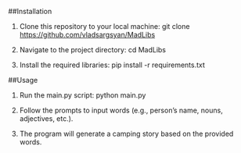 ##Installation
1. Clone this repository to your local machine:
git clone https://github.com/vladsargsyan/MadLibs

2. Navigate to the project directory:
cd MadLibs

3. Install the required libraries:
pip install -r requirements.txt

##Usage
1. Run the main.py script:
python main.py

2. Follow the prompts to input words (e.g., person’s name, nouns, adjectives, etc.).
3. The program will generate a camping story based on the provided words.